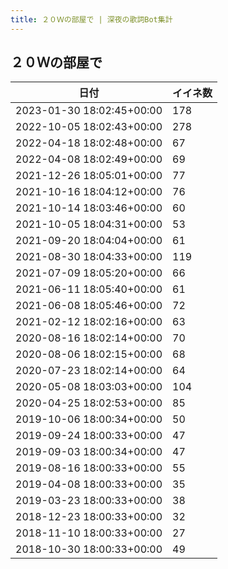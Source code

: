 ```yaml
---
title: ２０Ｗの部屋で | 深夜の歌詞Bot集計
---
```

## ２０Ｗの部屋で

|日付|イイネ数|
|-|-|
|2023-01-30 18:02:45+00:00|178|
|2022-10-05 18:02:43+00:00|278|
|2022-04-18 18:02:48+00:00|67|
|2022-04-08 18:02:49+00:00|69|
|2021-12-26 18:05:01+00:00|77|
|2021-10-16 18:04:12+00:00|76|
|2021-10-14 18:03:46+00:00|60|
|2021-10-05 18:04:31+00:00|53|
|2021-09-20 18:04:04+00:00|61|
|2021-08-30 18:04:33+00:00|119|
|2021-07-09 18:05:20+00:00|66|
|2021-06-11 18:05:40+00:00|61|
|2021-06-08 18:05:46+00:00|72|
|2021-02-12 18:02:16+00:00|63|
|2020-08-16 18:02:14+00:00|70|
|2020-08-06 18:02:15+00:00|68|
|2020-07-23 18:02:14+00:00|64|
|2020-05-08 18:03:03+00:00|104|
|2020-04-25 18:02:53+00:00|85|
|2019-10-06 18:00:34+00:00|50|
|2019-09-24 18:00:33+00:00|47|
|2019-09-03 18:00:34+00:00|47|
|2019-08-16 18:00:33+00:00|55|
|2019-04-08 18:00:33+00:00|35|
|2019-03-23 18:00:33+00:00|38|
|2018-12-23 18:00:33+00:00|32|
|2018-11-10 18:00:33+00:00|27|
|2018-10-30 18:00:33+00:00|49|
